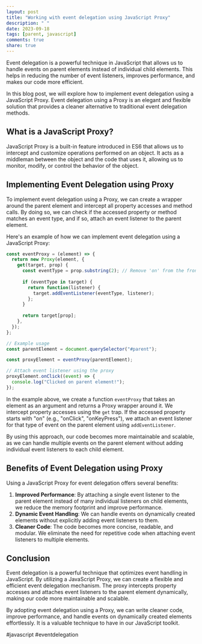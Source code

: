 ```yaml
---
layout: post
title: "Working with event delegation using JavaScript Proxy"
description: " "
date: 2023-09-18
tags: [parent, javascript]
comments: true
share: true
---
```


Event delegation is a powerful technique in JavaScript that allows us to handle events on parent elements instead of individual child elements. This helps in reducing the number of event listeners, improves performance, and makes our code more efficient.

In this blog post, we will explore how to implement event delegation using a JavaScript Proxy. Event delegation using a Proxy is an elegant and flexible solution that provides a cleaner alternative to traditional event delegation methods.

## What is a JavaScript Proxy?

JavaScript Proxy is a built-in feature introduced in ES6 that allows us to intercept and customize operations performed on an object. It acts as a middleman between the object and the code that uses it, allowing us to monitor, modify, or control the behavior of the object.

## Implementing Event Delegation using Proxy

To implement event delegation using a Proxy, we can create a wrapper around the parent element and intercept all property accesses and method calls. By doing so, we can check if the accessed property or method matches an event type, and if so, attach an event listener to the parent element.

Here's an example of how we can implement event delegation using a JavaScript Proxy:

```javascript
const eventProxy = (element) => {
  return new Proxy(element, {
    get(target, prop) {
      const eventType = prop.substring(2); // Remove 'on' from the front
      
      if (eventType in target) {
        return function(listener) {
          target.addEventListener(eventType, listener);
        };
      }
      
      return target[prop];
    },
  });
};

// Example usage
const parentElement = document.querySelector("#parent");

const proxyElement = eventProxy(parentElement);

// Attach event listener using the proxy
proxyElement.onClick((event) => {
  console.log("Clicked on parent element!");
});
```

In the example above, we create a function `eventProxy` that takes an element as an argument and returns a Proxy wrapper around it. We intercept property accesses using the `get` trap. If the accessed property starts with "on" (e.g., "onClick", "onKeyPress"), we attach an event listener for that type of event on the parent element using `addEventListener`.

By using this approach, our code becomes more maintainable and scalable, as we can handle multiple events on the parent element without adding individual event listeners to each child element.

## Benefits of Event Delegation using Proxy

Using a JavaScript Proxy for event delegation offers several benefits:

1. **Improved Performance**: By attaching a single event listener to the parent element instead of many individual listeners on child elements, we reduce the memory footprint and improve performance.
2. **Dynamic Event Handling**: We can handle events on dynamically created elements without explicitly adding event listeners to them.
3. **Cleaner Code**: The code becomes more concise, readable, and modular. We eliminate the need for repetitive code when attaching event listeners to multiple elements.

## Conclusion

Event delegation is a powerful technique that optimizes event handling in JavaScript. By utilizing a JavaScript Proxy, we can create a flexible and efficient event delegation mechanism. The proxy intercepts property accesses and attaches event listeners to the parent element dynamically, making our code more maintainable and scalable.

By adopting event delegation using a Proxy, we can write cleaner code, improve performance, and handle events on dynamically created elements effortlessly. It is a valuable technique to have in our JavaScript toolkit.

#javascript #eventdelegation